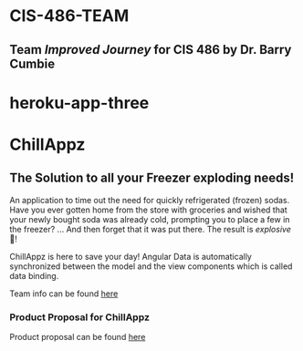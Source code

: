 # CIS-486-TEAM
## Team <em>Improved Journey</em> for CIS 486 by Dr. Barry Cumbie
# heroku-app-three

# ChillAppz
## The Solution to all your Freezer exploding needs!
An application to time out the need for quickly refrigerated (frozen) sodas.
Have you ever gotten home from the store with groceries and wished that your newly bought soda was already cold, prompting you to place a few in the freezer? ... And then forget that it was put there. The result is _explosive_ 🤯!

ChillAppz is here to save your day!
Angular Data is automatically synchronized between the model and the view components which is called data binding.

Team info can be found [here](https://github.com/CatalyticWeb/CIS-486-TEAM/wiki)

### Product Proposal for ChillAppz
Product proposal can be found [here](https://github.com/CatalyticWeb/Chill-Appz-Startup/wiki/PRODUCT-PROPOSAL:-ChillAppz,-An-Optimal-Refreshment-Solution)
